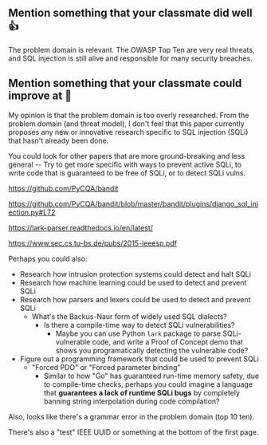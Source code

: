 ## Mention something that your classmate did well 👍

The problem domain is relevant. The OWASP Top Ten are very real threats, and SQL injection is still alive and responsible for many security breaches.

## Mention something that your classmate could improve at 📝

My opinion is that the problem domain is too overly researched. From the problem domain (and threat model), I don't feel that this paper currently proposes any new or innovative research specific to SQL injection (SQLi) that hasn't already been done.

You could look for other papers that are more ground-breaking and less general -- Try to get more specific with ways to prevent active SQLi, to write code that is guaranteed to be free of SQLi, or to detect SQLi vulns.

https://github.com/PyCQA/bandit

https://github.com/PyCQA/bandit/blob/master/bandit/plugins/django_sql_injection.py#L72

https://lark-parser.readthedocs.io/en/latest/

https://www.sec.cs.tu-bs.de/pubs/2015-ieeesp.pdf

Perhaps you could also:

-   Research how intrusion protection systems could detect and halt SQLi
-   Research how machine learning could be used to detect and prevent SQLi
-   Research how parsers and lexers could be used to detect and prevent SQLi
    -   What's the Backus-Naur form of widely used SQL dialects?
        -   Is there a compile-time way to detect SQLi vulnerabilities?
            -   Maybe you can use Python `lark` package to parse SQLi-vulnerable code, and write a Proof of Concept demo that shows you programatically detecting the vulnerable code?
- Figure out a programming framework that could be used to prevent SQLi
    -   "Forced PDO" or "Forced parameter binding"
        -   Similar to how "Go" has guaranteed run-time memory safety, due to compile-time checks, perhaps you could imagine a language that **guarantees a lack of runtime SQLi bugs** by completely banning string interpolation during code compilation?

Also, looks like there's a grammar error in the problem domain (top 10 ten).

There's also a "test" IEEE UUID or something at the bottom of the first page.